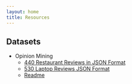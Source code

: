 ```yaml
---
layout: home
title: Resources
---
```

 
## Datasets
- Opinion Mining
  - [440 Restaurant Reviews in JSON Format](/resources/assets/LREC2020/datasets/restaurants.json)
  - [530 Laptop Reviews JSON Format](/resources/assets/LREC2020/datasets/laptops.json)
  - [Readme](/resources/assets/LREC2020/datasets/laptops.json)
